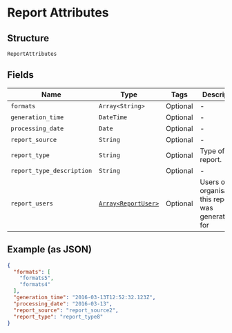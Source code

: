 
# Report Attributes

## Structure

`ReportAttributes`

## Fields

| Name | Type | Tags | Description |
|  --- | --- | --- | --- |
| `formats` | `Array<String>` | Optional | - |
| `generation_time` | `DateTime` | Optional | - |
| `processing_date` | `Date` | Optional | - |
| `report_source` | `String` | Optional | - |
| `report_type` | `String` | Optional | Type of report. |
| `report_type_description` | `String` | Optional | - |
| `report_users` | [`Array<ReportUser>`](../../doc/models/report-user.md) | Optional | Users or organisations this report was generated for |

## Example (as JSON)

```json
{
  "formats": [
    "formats5",
    "formats4"
  ],
  "generation_time": "2016-03-13T12:52:32.123Z",
  "processing_date": "2016-03-13",
  "report_source": "report_source2",
  "report_type": "report_type8"
}
```

